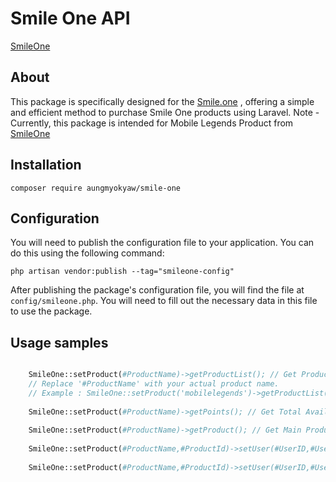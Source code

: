 # Smile One API
[SmileOne](https://www.smile.one/)
## About
This package is specifically designed for the [Smile.one](https://www.smile.one/) , offering a simple and efficient method to purchase Smile One products using Laravel.
Note - Currently, this package is intended for Mobile Legends Product from [SmileOne](https://www.smile.one/)
## Installation
```shel
composer require aungmyokyaw/smile-one
```
## Configuration
You will need to publish the configuration file to your application. You can do this using the following command:
```shel
php artisan vendor:publish --tag="smileone-config"
```
After publishing the package's configuration file, you will find the file at `config/smileone.php`. You will need to fill out the necessary data in this file to use the package.
## Usage samples
```php

    SmileOne::setProduct(#ProductName)->getProductList(); // Get Product Points List
    // Replace '#ProductName' with your actual product name.
    // Example : SmileOne::setProduct('mobilelegends')->getProductList();
    
    SmileOne::setProduct(#ProductName)->getPoints(); // Get Total Available SmilePoints With Product
    
    SmileOne::setProduct(#ProductName)->getProduct(); // Get Main Product
      
    SmileOne::setProduct(#ProductName,#ProductId)->setUser(#UserID,#UserZoneID)->checkProductPoints(); // Check Points with User ID
      
    SmileOne::setProduct(#ProductName,#ProductId)->setUser(#UserID,#UserZoneID)->purchase(); // Product Purchase

```

